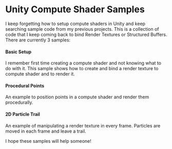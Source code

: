 # Unity Compute Shader Samples

I keep forgetting how to setup compute shaders in Unity and keep searching sample code from my previous projects. This is a collection of code that I keep coming back to bind Render Textures or Structured Buffers. There are currently 3 samples:



#### Basic Setup

I  remember first time creating a compute shader and not knowing what to do with it. This sample shows how to create and bind a render texture to compute shader and to render it.



#### Procedural Points

An example to position points in a compute shader and render them procedurally.



#### 2D Particle Trail

An example of manipulating a render texture in every frame. Particles are moved in each frame and leave a trail.



I hope these samples will help someone! 

